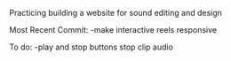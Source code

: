 Practicing building a website for sound editing and design

Most Recent Commit:
-make interactive reels responsive

To do:
-play and stop buttons stop clip audio
